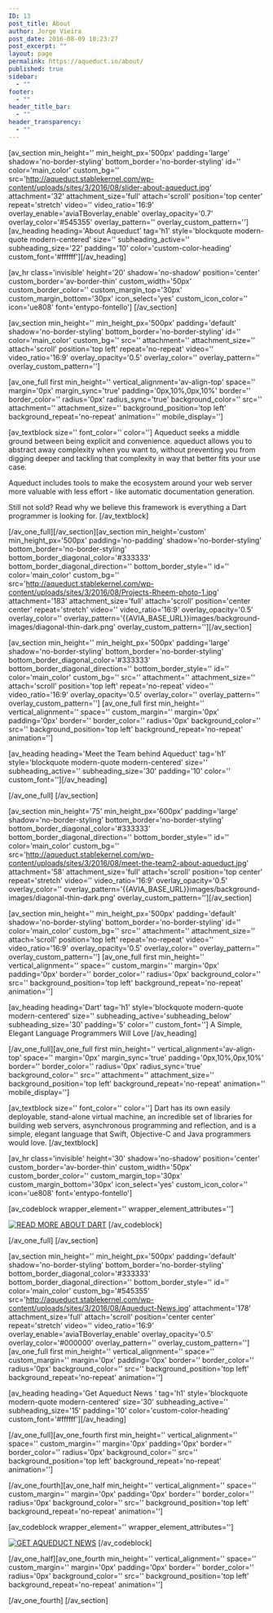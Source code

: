 ```yaml
---
ID: 13
post_title: About
author: Jorge Vieira
post_date: 2016-08-09 10:23:27
post_excerpt: ""
layout: page
permalink: https://aqueduct.io/about/
published: true
sidebar:
  - ""
footer:
  - ""
header_title_bar:
  - ""
header_transparency:
  - ""
---
```

[av_section min_height='' min_height_px='500px' padding='large' shadow='no-border-styling' bottom_border='no-border-styling' id='' color='main_color' custom_bg='' src='http://aqueduct.stablekernel.com/wp-content/uploads/sites/3/2016/08/slider-about-aqueduct.jpg' attachment='32' attachment_size='full' attach='scroll' position='top center' repeat='stretch' video='' video_ratio='16:9' overlay_enable='aviaTBoverlay_enable' overlay_opacity='0.7' overlay_color='#545355' overlay_pattern='' overlay_custom_pattern='']
[av_heading heading='About Aqueduct' tag='h1' style='blockquote modern-quote modern-centered' size='' subheading_active='' subheading_size='22' padding='10' color='custom-color-heading' custom_font='#ffffff'][/av_heading]

[av_hr class='invisible' height='20' shadow='no-shadow' position='center' custom_border='av-border-thin' custom_width='50px' custom_border_color='' custom_margin_top='30px' custom_margin_bottom='30px' icon_select='yes' custom_icon_color='' icon='ue808' font='entypo-fontello']
[/av_section]

[av_section min_height='' min_height_px='500px' padding='default' shadow='no-border-styling' bottom_border='no-border-styling' id='' color='main_color' custom_bg='' src='' attachment='' attachment_size='' attach='scroll' position='top left' repeat='no-repeat' video='' video_ratio='16:9' overlay_opacity='0.5' overlay_color='' overlay_pattern='' overlay_custom_pattern='']

[av_one_full first min_height='' vertical_alignment='av-align-top' space='' margin='0px' margin_sync='true' padding='0px,10%,0px,10%' border='' border_color='' radius='0px' radius_sync='true' background_color='' src='' attachment='' attachment_size='' background_position='top left' background_repeat='no-repeat' animation='' mobile_display='']

[av_textblock size='' font_color='' color='']
Aqueduct seeks a middle ground between being explicit and convenience. aqueduct allows you to abstract away complexity when you want to, without preventing you from digging deeper and tackling that complexity in way that better fits your use case.

Aqueduct includes tools to make the ecosystem around your web server more valuable with less effort - like automatic documentation generation.

Still not sold? Read why we believe this framework is everything a Dart programmer is looking for.
[/av_textblock]

[/av_one_full][/av_section][av_section min_height='custom' min_height_px='500px' padding='no-padding' shadow='no-border-styling' bottom_border='no-border-styling' bottom_border_diagonal_color='#333333' bottom_border_diagonal_direction='' bottom_border_style='' id='' color='main_color' custom_bg='' src='http://aqueduct.stablekernel.com/wp-content/uploads/sites/3/2016/08/Projects-Rheem-photo-1.jpg' attachment='183' attachment_size='full' attach='scroll' position='center center' repeat='stretch' video='' video_ratio='16:9' overlay_opacity='0.5' overlay_color='' overlay_pattern='{{AVIA_BASE_URL}}images/background-images/diagonal-thin-dark.png' overlay_custom_pattern=''][/av_section]

[av_section min_height='' min_height_px='500px' padding='large' shadow='no-border-styling' bottom_border='no-border-styling' bottom_border_diagonal_color='#333333' bottom_border_diagonal_direction='' bottom_border_style='' id='' color='main_color' custom_bg='' src='' attachment='' attachment_size='' attach='scroll' position='top left' repeat='no-repeat' video='' video_ratio='16:9' overlay_opacity='0.5' overlay_color='' overlay_pattern='' overlay_custom_pattern='']
[av_one_full first min_height='' vertical_alignment='' space='' custom_margin='' margin='0px' padding='0px' border='' border_color='' radius='0px' background_color='' src='' background_position='top left' background_repeat='no-repeat' animation='']

[av_heading heading='Meet the Team behind Aqueduct' tag='h1' style='blockquote modern-quote modern-centered' size='' subheading_active='' subheading_size='30' padding='10' color='' custom_font=''][/av_heading]

[/av_one_full]
[/av_section]

[av_section min_height='75' min_height_px='600px' padding='large' shadow='no-border-styling' bottom_border='no-border-styling' bottom_border_diagonal_color='#333333' bottom_border_diagonal_direction='' bottom_border_style='' id='' color='main_color' custom_bg='' src='http://aqueduct.stablekernel.com/wp-content/uploads/sites/3/2016/08/meet-the-team2-about-aqueduct.jpg' attachment='58' attachment_size='full' attach='scroll' position='top center' repeat='stretch' video='' video_ratio='16:9' overlay_opacity='0.5' overlay_color='' overlay_pattern='{{AVIA_BASE_URL}}images/background-images/diagonal-thin-dark.png' overlay_custom_pattern=''][/av_section]

[av_section min_height='' min_height_px='500px' padding='default' shadow='no-border-styling' bottom_border='no-border-styling' id='' color='main_color' custom_bg='' src='' attachment='' attachment_size='' attach='scroll' position='top left' repeat='no-repeat' video='' video_ratio='16:9' overlay_opacity='0.5' overlay_color='' overlay_pattern='' overlay_custom_pattern='']
[av_one_full first min_height='' vertical_alignment='' space='' custom_margin='' margin='0px' padding='0px' border='' border_color='' radius='0px' background_color='' src='' background_position='top left' background_repeat='no-repeat' animation='']

[av_heading heading='Dart' tag='h1' style='blockquote modern-quote modern-centered' size='' subheading_active='subheading_below' subheading_size='30' padding='5' color='' custom_font='']
A Simple, Elegant Language Programmers Will Love
[/av_heading]

[/av_one_full][av_one_full first min_height='' vertical_alignment='av-align-top' space='' margin='0px' margin_sync='true' padding='0px,10%,0px,10%' border='' border_color='' radius='0px' radius_sync='true' background_color='' src='' attachment='' attachment_size='' background_position='top left' background_repeat='no-repeat' animation='' mobile_display='']

[av_textblock size='' font_color='' color='']
Dart has its own easily deployable, stand-alone virtual machine, an incredible set of libraries for building web servers, asynchronous programming and reflection, and is a simple, elegant language that Swift, Objective-C and Java programmers would love.
[/av_textblock]

[av_hr class='invisible' height='30' shadow='no-shadow' position='center' custom_border='av-border-thin' custom_width='50px' custom_border_color='' custom_margin_top='30px' custom_margin_bottom='30px' icon_select='yes' custom_icon_color='' icon='ue808' font='entypo-fontello']

[av_codeblock wrapper_element='' wrapper_element_attributes='']
<!--HubSpot Call-to-Action Code -->
<span id="hs-cta-wrapper-9991a7b8-5f32-4319-ad5c-eddf125f8281" class="hs-cta-wrapper">
<span id="hs-cta-9991a7b8-5f32-4319-ad5c-eddf125f8281" class="hs-cta-node hs-cta-9991a7b8-5f32-4319-ad5c-eddf125f8281">
<!-- [if lte IE 8]>
<div id="hs-cta-ie-element"></div>
<![endif]-->
<a href="http://cta-redirect.hubspot.com/cta/redirect/706489/9991a7b8-5f32-4319-ad5c-eddf125f8281" target="_blank"><img id="hs-cta-img-9991a7b8-5f32-4319-ad5c-eddf125f8281" class="hs-cta-img" style="border-width: 0px;" src="https://no-cache.hubspot.com/cta/default/706489/9991a7b8-5f32-4319-ad5c-eddf125f8281.png" alt="READ MORE ABOUT DART" /></a>
</span>
<script charset="utf-8" src="https://js.hscta.net/cta/current.js"></script>
<script type="text/javascript">
        hbspt.cta.load(706489, '9991a7b8-5f32-4319-ad5c-eddf125f8281', {});
    </script>
</span>
<!-- end HubSpot Call-to-Action Code -->
[/av_codeblock]

[/av_one_full]
[/av_section]

[av_section min_height='' min_height_px='500px' padding='default' shadow='no-border-styling' bottom_border='no-border-styling' bottom_border_diagonal_color='#333333' bottom_border_diagonal_direction='' bottom_border_style='' id='' color='main_color' custom_bg='#545355' src='http://aqueduct.stablekernel.com/wp-content/uploads/sites/3/2016/08/Aqueduct-News.jpg' attachment='178' attachment_size='full' attach='scroll' position='center center' repeat='stretch' video='' video_ratio='16:9' overlay_enable='aviaTBoverlay_enable' overlay_opacity='0.5' overlay_color='#000000' overlay_pattern='' overlay_custom_pattern='']
[av_one_full first min_height='' vertical_alignment='' space='' custom_margin='' margin='0px' padding='0px' border='' border_color='' radius='0px' background_color='' src='' background_position='top left' background_repeat='no-repeat' animation='']

[av_heading heading='Get Aqueduct News ' tag='h1' style='blockquote modern-quote modern-centered' size='30' subheading_active='' subheading_size='15' padding='10' color='custom-color-heading' custom_font='#ffffff'][/av_heading]

[/av_one_full][av_one_fourth first min_height='' vertical_alignment='' space='' custom_margin='' margin='0px' padding='0px' border='' border_color='' radius='0px' background_color='' src='' background_position='top left' background_repeat='no-repeat' animation='']

[/av_one_fourth][av_one_half min_height='' vertical_alignment='' space='' custom_margin='' margin='0px' padding='0px' border='' border_color='' radius='0px' background_color='' src='' background_position='top left' background_repeat='no-repeat' animation='']

[av_codeblock wrapper_element='' wrapper_element_attributes='']
<!--HubSpot Call-to-Action Code -->
<span id="hs-cta-wrapper-38cddba6-7fda-475c-9b91-421388cbf122" class="hs-cta-wrapper">
<span id="hs-cta-38cddba6-7fda-475c-9b91-421388cbf122" class="hs-cta-node hs-cta-38cddba6-7fda-475c-9b91-421388cbf122">
<!-- [if lte IE 8]>
<div id="hs-cta-ie-element"></div>
<![endif]-->
<a href="http://cta-redirect.hubspot.com/cta/redirect/706489/38cddba6-7fda-475c-9b91-421388cbf122"><img id="hs-cta-img-38cddba6-7fda-475c-9b91-421388cbf122" class="hs-cta-img" style="border-width: 0px;" src="https://no-cache.hubspot.com/cta/default/706489/38cddba6-7fda-475c-9b91-421388cbf122.png" alt="GET AQUEDUCT NEWS" /></a>
</span>
<script charset="utf-8" src="https://js.hscta.net/cta/current.js"></script>
<script type="text/javascript">
        hbspt.cta.load(706489, '38cddba6-7fda-475c-9b91-421388cbf122', {});
    </script>
</span>
<!-- end HubSpot Call-to-Action Code -->
[/av_codeblock]

[/av_one_half][av_one_fourth min_height='' vertical_alignment='' space='' custom_margin='' margin='0px' padding='0px' border='' border_color='' radius='0px' background_color='' src='' background_position='top left' background_repeat='no-repeat' animation='']

[/av_one_fourth]
[/av_section]